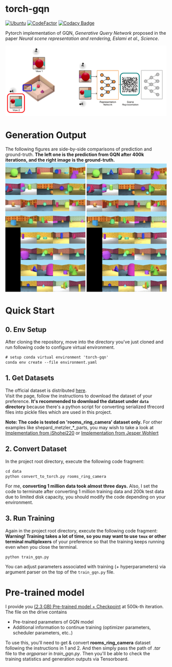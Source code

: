 # torch-gqn

[![Ubuntu](https://github.com/DveloperY0115/torch-gqn/actions/workflows/ubuntu.yml/badge.svg)](https://github.com/DveloperY0115/torch-gqn/actions/workflows/ubuntu.yml)
[![CodeFactor](https://www.codefactor.io/repository/github/dvelopery0115/torch-gqn/badge/main)](https://www.codefactor.io/repository/github/dvelopery0115/torch-gqn/overview/main)
[![Codacy Badge](https://app.codacy.com/project/badge/Grade/9aaaa67b6a904f538b01b00b7a1b6e8a)](https://www.codacy.com/gh/DveloperY0115/torch-gqn/dashboard?utm_source=github.com&amp;utm_medium=referral&amp;utm_content=DveloperY0115/torch-gqn&amp;utm_campaign=Badge_Grade)

Pytorch implementation of GQN, *Generative Query Network* proposed in the paper *Neural scene representation and rendering, Eslami et al., Science*.

![Overall Structure of GQN](./media/gqn_overall.png)

# Generation Output
The following figures are side-by-side comparisons of prediction and ground-truth. **The left one is the prediction from GQN after 400k iterations, and the right image is the ground-truth.**  
<img src="./media/pred_400k.png" alt="Prediction (400K Iterations, ~ 4 Days)" width="250">
<img src="./media/gt_400k.png" alt="Ground Truth" width="250"/>

# Quick Start

## 0. Env Setup
After cloning the repository, move into the directory you've just cloned and run following code to configure virtual environment.
```
# setup conda virtual environment 'torch-gqn'
conda env create --file environment.yaml
```

## 1. Get Datasets
The official dataset is distributed [here](https://github.com/deepmind/gqn-datasets).  
Visit the page, follow the instructions to download the dataset of your preference. **It's recommended to download the dataset under `data` directory** because there's a python script for converting serialized tfrecord files into pickle files which are used in this project.

**Note: The code is tested on 'rooms_ring_camera' dataset only.** For other examples like shepard_metzler_\*_parts, you may wish to take a look at [Implementation from iShohei220](https://github.com/iShohei220/torch-gqn) or [Implementation from Jesper Wohlert](https://github.com/wohlert/generative-query-network-pytorch)

## 2. Convert Dataset
In the project root directory, execute the following code fragment:
```
cd data
python convert_to_torch.py rooms_ring_camera
```
For me, **converting 1 million data took almost three days.** Also, I set the code to terminate after converting 1 million training data and 200k test data due to limited disk capacity, you should modify the code depending on your environment.

## 3. Run Training
Again in the project root directory, execute the following code fragment:  
**Warning! Training takes a lot of time, so you may want to use `tmux` or other terminal multiplexers** of your preference so that the training keeps running even when you close the terminal. 
```
python train_gqn.py
```
You can adjust parameters associated with training (+ hyperparameters) via argument parser on the top of the `train_gqn.py` file.

# Pre-trained model
I provide you 
[(2.3 GB) Pre-trained model + Checkpoint](https://drive.google.com/file/d/1iZj4c5Bv6mZ5iaOIdJ7pQZYMrk0Qkw5b/view?usp=sharing) at 500k-th iteration.
The file on the drive contains
- Pre-trained parameters of GQN model
- Additional information to continue training (optimizer parameters, scheduler parameters, etc..)

To use this, you'll need to get & convert **rooms_ring_camera** dataset following the instructions in 1 and 2. And then simply pass the path of *.tar* file to the *argparser* in *train_gqn.py*. Then you'll be able to check the training statistics and generation outputs via Tensorboard.
